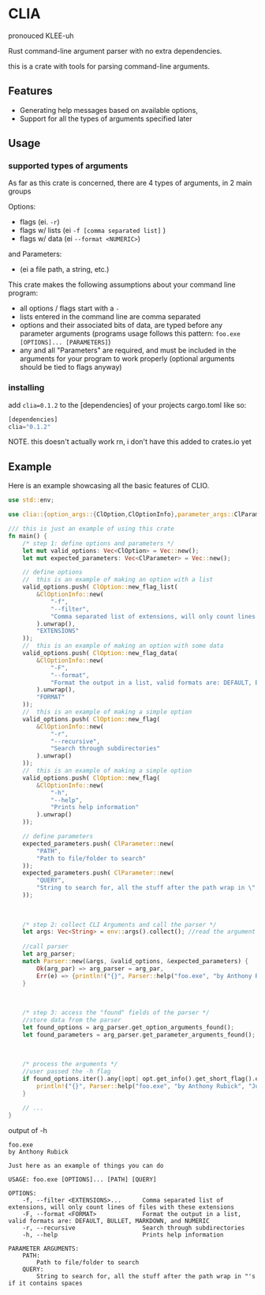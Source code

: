 # CLIA
pronouced KLEE-uh

Rust command-line argument parser with no extra dependencies.

this is a crate with tools for parsing command-line arguments.
## Features
- Generating help messages based on available options,
- Support for all the types of arguments specified later

## Usage
### supported types of arguments
As far as this crate is concerned, there are 4 types of arguments, in 2 main groups

Options:
- flags (ei. `-r`)
- flags w/ lists (ei `-f [comma separated list]` )
- flags w/ data (ei `--format <NUMERIC>`)

and Parameters:
- (ei a file path, a string, etc.)
 
This crate makes the following assumptions about your command line program:
- all options / flags start with a `-`
- lists entered in the command line are comma separated
- options and their associated bits of data, are typed before any parameter arguments (programs usage follows this pattern: `foo.exe [OPTIONS]... [PARAMETERS]`)
- any and all "Parameters" are required, and must be included in the arguments for your program to work properly (optional arguments should be tied to flags anyway)

### installing
add `clia=0.1.2` to the [dependencies] of your projects cargo.toml like so:

```rust
[dependencies]
clia="0.1.2"
```

NOTE. this doesn't actually work rn, i don't have this added to crates.io yet

## Example
Here is an example showcasing all the basic features of CLIO.
```rust
use std::env;

use clia::{option_args::{ClOption,ClOptionInfo},parameter_args::ClParameter,Parser};

/// this is just an example of using this crate
fn main() {
    /* step 1: define options and parameters */
    let mut valid_options: Vec<ClOption> = Vec::new();
    let mut expected_parameters: Vec<ClParameter> = Vec::new();

    // define options
    //  this is an example of making an option with a list
    valid_options.push( ClOption::new_flag_list( 
        &ClOptionInfo::new(
            "-f", 
            "--filter", 
            "Comma separated list of extensions, will only count lines of files with these extensions"
        ).unwrap(),
        "EXTENSIONS"
    ));
    //  this is an example of making an option with some data
    valid_options.push( ClOption::new_flag_data( 
        &ClOptionInfo::new(
            "-F", 
            "--format", 
            "Format the output in a list, valid formats are: DEFAULT, BULLET, MARKDOWN, and NUMERIC"
        ).unwrap(),
        "FORMAT"
    ));
    //  this is an example of making a simple option
    valid_options.push( ClOption::new_flag( 
        &ClOptionInfo::new(
            "-r", 
            "--recursive", 
            "Search through subdirectories"
        ).unwrap()
    ));
    //  this is an example of making a simple option
    valid_options.push( ClOption::new_flag( 
        &ClOptionInfo::new(
            "-h", 
            "--help", 
            "Prints help information"
        ).unwrap()
    ));

    // define parameters
    expected_parameters.push( ClParameter::new(
        "PATH",
        "Path to file/folder to search"
    ));
    expected_parameters.push( ClParameter::new(
        "QUERY",
        "String to search for, all the stuff after the path wrap in \"'s if it contains spaces"
    ));
    
    
    
    /* step 2: collect CLI Arguments and call the parser */
    let args: Vec<String> = env::args().collect(); //read the argument values from env, and collect them into a string vector
    
    //call parser
    let arg_parser;
    match Parser::new(&args, &valid_options, &expected_parameters) {
        Ok(arg_par) => arg_parser = arg_par,
        Err(e) => {println!("{}", Parser::help("foo.exe", "by Anthony Rubick", "Just here as an example of things you can do", &valid_options, &expected_parameters)); panic!("{}", e);}, //print any errors that occur
    }
    
    
    
    /* step 3: access the "found" fields of the parser */
    //store data from the parser
    let found_options = arg_parser.get_option_arguments_found();
    let found_parameters = arg_parser.get_parameter_arguments_found();
    
    
    
    /* process the arguments */
    //user passed the -h flag
    if found_options.iter().any(|opt| opt.get_info().get_short_flag().eq("-h")) {
        println!("{}", Parser::help("foo.exe", "by Anthony Rubick", "Just here as an example of things you can do", &valid_options, &expected_parameters));
    }
    
    // ...
}
```
output of -h
```
foo.exe
by Anthony Rubick

Just here as an example of things you can do

USAGE: foo.exe [OPTIONS]... [PATH] [QUERY]

OPTIONS:
    -f, --filter <EXTENSIONS>...      Comma separated list of extensions, will only count lines of files with these extensions
    -F, --format <FORMAT>             Format the output in a list, valid formats are: DEFAULT, BULLET, MARKDOWN, and NUMERIC
    -r, --recursive                   Search through subdirectories
    -h, --help                        Prints help information

PARAMETER ARGUMENTS:
    PATH:
        Path to file/folder to search
    QUERY:
        String to search for, all the stuff after the path wrap in "'s if it contains spaces
```
 
